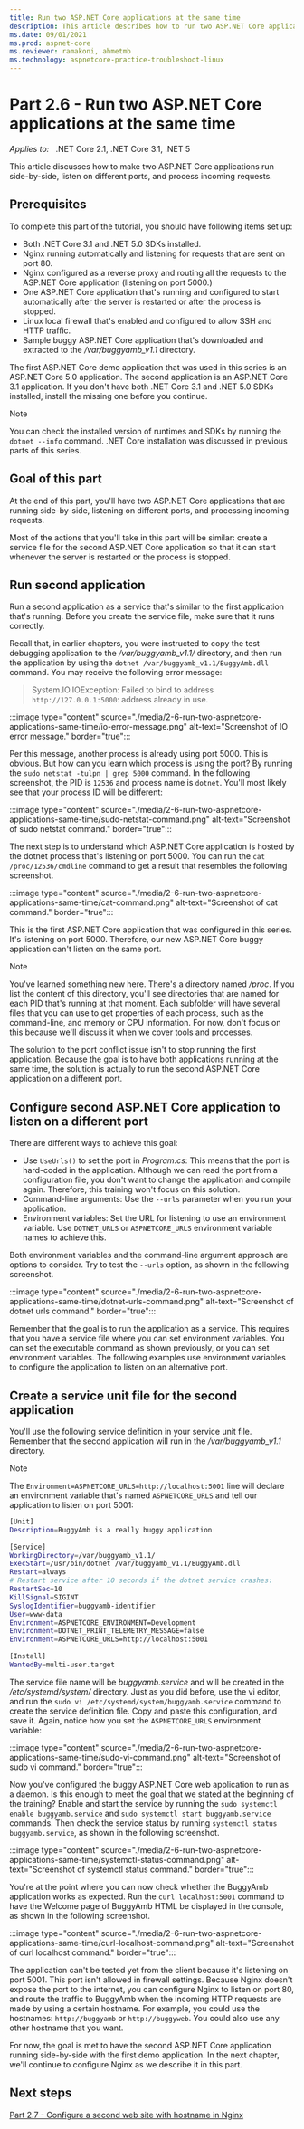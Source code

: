 ```yaml
---
title: Run two ASP.NET Core applications at the same time
description: This article describes how to run two ASP.NET Core applications at the same time.
ms.date: 09/01/2021
ms.prod: aspnet-core
ms.reviewer: ramakoni, ahmetmb
ms.technology: aspnetcore-practice-troubleshoot-linux
---
```

# Part 2.6 - Run two ASP.NET Core applications at the same time

_Applies to:_ &nbsp; .NET Core 2.1, .NET Core 3.1, .NET 5  

This article discusses how to make two ASP.NET Core applications run side-by-side, listen on different ports, and process incoming requests.

## Prerequisites

To complete this part of the tutorial, you should have following items set up:

- Both .NET Core 3.1 and .NET 5.0 SDKs installed.
- Nginx running automatically and listening for requests that are sent on port 80.
- Nginx configured as a reverse proxy and routing all the requests to the ASP.NET Core application (listening on port 5000.)
- One ASP.NET Core application that's running and configured to start automatically after the server is restarted or after the process is stopped.
- Linux local firewall that's enabled and configured to allow SSH and HTTP traffic.
- Sample buggy ASP.NET Core application that's downloaded and extracted to the */var/buggyamb_v1.1* directory.

The first ASP.NET Core demo application that was used in this series is an ASP.NET Core 5.0 application. The second application is an ASP.NET Core 3.1 application. If you don't have both .NET Core 3.1 and .NET 5.0 SDKs installed, install the missing one before you continue.

> [!NOTE]
> You can check the installed version of runtimes and SDKs by running the `dotnet --info` command. .NET Core installation was discussed in previous parts of this series.

## Goal of this part

At the end of this part, you'll have two ASP.NET Core applications that are running side-by-side, listening on different ports, and processing incoming requests.

Most of the actions that you'll take in this part will be similar: create a service file for the second ASP.NET Core application so that it can start whenever the server is restarted or the process is stopped.

## Run second application

Run a second application as a service that's similar to the first application that's running. Before you create the service file, make sure that it runs correctly.

Recall that, in earlier chapters, you were instructed to copy the test debugging application to the */var/buggyamb_v1.1/* directory, and then run the application by using the `dotnet /var/buggyamb_v1.1/BuggyAmb.dll` command. You may receive the following error message:

> System.IO.IOException: Failed to bind to address `http://127.0.0.1:5000`: address already in use.

:::image type="content" source="./media/2-6-run-two-aspnetcore-applications-same-time/io-error-message.png" alt-text="Screenshot of IO error message." border="true":::

Per this message, another process is already using port 5000. This is obvious. But how can you learn which process is using the port? By running the `sudo netstat -tulpn | grep 5000` command. In the following screenshot, the PID is `12536` and process name is `dotnet`. You'll most likely see that your process ID will be different:

:::image type="content" source="./media/2-6-run-two-aspnetcore-applications-same-time/sudo-netstat-command.png" alt-text="Screenshot of sudo netstat command." border="true":::

The next step is to understand which ASP.NET Core application is hosted by the dotnet process that's listening on port 5000. You can run the `cat /proc/12536/cmdline` command to get a result that resembles the following screenshot.

:::image type="content" source="./media/2-6-run-two-aspnetcore-applications-same-time/cat-command.png" alt-text="Screenshot of cat command." border="true":::

This is the first ASP.NET Core application that was configured in this series. It's listening on port 5000. Therefore, our new ASP.NET Core buggy application can't listen on the same port.

> [!NOTE]
> You've learned something new here. There's a directory named */proc*. If you list the content of this directory, you'll see directories that are named for each PID that's running at that moment. Each subfolder will have several files that you can use to get properties of each process, such as the command-line, and memory or CPU information. For now, don't focus on this because we'll discuss it when we cover tools and processes.

The solution to the port conflict issue isn't to stop running the first application. Because the goal is to have both applications running at the same time, the solution is actually to run the second ASP.NET Core application on a different port.

## Configure second ASP.NET Core application to listen on a different port

There are different ways to achieve this goal:

- Use `UseUrls()` to set the port in *Program.cs*: This means that the port is hard-coded in the application. Although we can read the port from a configuration file, you don't want to change the application and compile again. Therefore, this training won't focus on this solution.
- Command-line arguments: Use the `--urls` parameter when you run your application.
- Environment variables: Set the URL for listening to use an environment variable. Use `DOTNET_URLS` or `ASPNETCORE_URLS` environment variable names to achieve this.

Both environment variables and the command-line argument approach are options to consider. Try to test the `--urls` option, as shown in the following screenshot.

:::image type="content" source="./media/2-6-run-two-aspnetcore-applications-same-time/dotnet-urls-command.png" alt-text="Screenshot of dotnet urls command." border="true":::

Remember that the goal is to run the application as a service. This requires that you have a service file where you can set environment variables. You can set the executable command as shown previously, or you can set environment variables. The following examples use environment variables to configure the application to listen on an alternative port.

## Create a service unit file for the second application

You'll use the following service definition in your service unit file. Remember that the second application will run in the */var/buggyamb_v1.1* directory.

> [!NOTE]
> The `Environment=ASPNETCORE_URLS=http://localhost:5001` line will declare an environment variable that's named `ASPNETCORE_URLS` and tell our application to listen on port 5001:

```bash
[Unit]
Description=BuggyAmb is a really buggy application
 
[Service]
WorkingDirectory=/var/buggyamb_v1.1/
ExecStart=/usr/bin/dotnet /var/buggyamb_v1.1/BuggyAmb.dll
Restart=always
# Restart service after 10 seconds if the dotnet service crashes:
RestartSec=10
KillSignal=SIGINT
SyslogIdentifier=buggyamb-identifier
User=www-data
Environment=ASPNETCORE_ENVIRONMENT=Development
Environment=DOTNET_PRINT_TELEMETRY_MESSAGE=false
Environment=ASPNETCORE_URLS=http://localhost:5001
 
[Install]
WantedBy=multi-user.target
```

The service file name will be *buggyamb.service* and will be created in the */etc/systemd/system/* directory. Just as you did before, use the vi editor, and run the `sudo vi /etc/systemd/system/buggyamb.service` command to create the service definition file. Copy and paste this configuration, and save it. Again, notice how you set the `ASPNETCORE_URLS` environment variable:

:::image type="content" source="./media/2-6-run-two-aspnetcore-applications-same-time/sudo-vi-command.png" alt-text="Screenshot of sudo vi command." border="true":::

Now you've configured the buggy ASP.NET Core web application to run as a daemon. Is this enough to meet the goal that we stated at the beginning of the training? Enable and start the service by running the `sudo systemctl enable buggyamb.service` and `sudo systemctl start buggyamb.service` commands. Then check the service status by running `systemctl status buggyamb.service`, as shown in the following screenshot.

:::image type="content" source="./media/2-6-run-two-aspnetcore-applications-same-time/systemctl-status-command.png" alt-text="Screenshot of systemctl status command." border="true":::

You're at the point where you can now check whether the BuggyAmb application works as expected. Run the `curl localhost:5001` command to have the Welcome page of BuggyAmb HTML be displayed in the console, as shown in the following screenshot.

:::image type="content" source="./media/2-6-run-two-aspnetcore-applications-same-time/curl-localhost-command.png" alt-text="Screenshot of curl localhost command." border="true":::

The application can't be tested yet from the client because it's listening on port 5001. This port isn't allowed in firewall settings. Because Nginx doesn't expose the port to the internet, you can configure Nginx to listen on port 80, and route the traffic to BuggyAmb when the incoming HTTP requests are made by using a certain hostname. For example, you could use the hostnames: `http://buggyamb` or `http://buggyweb`. You could also use any other hostname that you want.

For now, the goal is met to have the second ASP.NET Core application running side-by-side with the first demo application. In the next chapter, we'll continue to configure Nginx as we describe it in this part.

## Next steps

[Part 2.7 - Configure a second web site with hostname in Nginx](2-7-configure-second-nginx-site-hostname.md)
